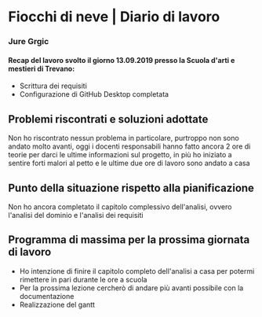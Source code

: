 # Fiocchi di neve | Diario di lavoro
### Jure Grgic

#### Recap del lavoro svolto il giorno 13.09.2019 presso la Scuola d'arti e mestieri di Trevano:
 - Scrittura dei requisiti
 - Configurazione di GitHub Desktop completata

##  Problemi riscontrati e soluzioni adottate
Non ho riscontrato nessun problema in particolare, purtroppo non sono andato molto avanti, oggi i docenti responsabili hanno fatto ancora 2 ore di teorie per darci le ultime informazioni sul progetto, in più ho iniziato a sentire forti malori al petto e le ultime due ore di lavoro sono andato a casa 

##  Punto della situazione rispetto alla pianificazione
Non ho ancora completato il capitolo complessivo dell'analisi, ovvero l'analisi del dominio e l'analisi dei requisiti

## Programma di massima per la prossima giornata di lavoro
 - Ho intenzione di finire il capitolo completo dell'analisi a casa per potermi rimettere in pari durante le ore a scuola
 - Per la prossima lezione cercherò di andare più avanti possibile con la documentazione
 - Realizzazione del gantt
